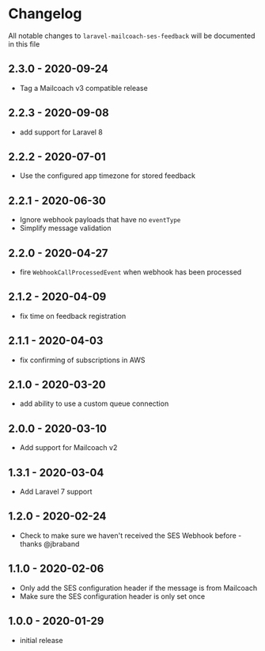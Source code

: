 # Changelog

All notable changes to `laravel-mailcoach-ses-feedback` will be documented in this file

## 2.3.0 - 2020-09-24

- Tag a Mailcoach v3 compatible release

## 2.2.3 - 2020-09-08

- add support for Laravel 8

## 2.2.2 - 2020-07-01

- Use the configured app timezone for stored feedback

## 2.2.1 - 2020-06-30

- Ignore webhook payloads that have no `eventType`
- Simplify message validation

## 2.2.0 - 2020-04-27

- fire `WebhookCallProcessedEvent` when webhook has been processed

## 2.1.2 - 2020-04-09

- fix time on feedback registration

## 2.1.1 - 2020-04-03

- fix confirming of subscriptions in AWS

## 2.1.0 - 2020-03-20

- add ability to use a custom queue connection

## 2.0.0 - 2020-03-10

- Add support for Mailcoach v2

## 1.3.1 - 2020-03-04

- Add Laravel 7 support

## 1.2.0 - 2020-02-24

- Check to make sure we haven't received the SES Webhook before - thanks @jbraband

## 1.1.0 - 2020-02-06

- Only add the SES configuration header if the message is from Mailcoach
- Make sure the SES configuration header is only set once 

## 1.0.0 - 2020-01-29

- initial release
